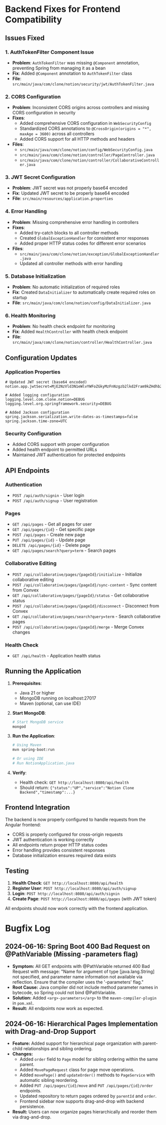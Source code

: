 # Backend Fixes for Frontend Compatibility

## Issues Fixed

### 1. **AuthTokenFilter Component Issue**
- **Problem**: `AuthTokenFilter` was missing `@Component` annotation, preventing Spring from managing it as a bean
- **Fix**: Added `@Component` annotation to `AuthTokenFilter` class
- **File**: `src/main/java/com/clone/notion/security/jwt/AuthTokenFilter.java`

### 2. **CORS Configuration**
- **Problem**: Inconsistent CORS origins across controllers and missing CORS configuration in security
- **Fixes**:
  - Added comprehensive CORS configuration in `WebSecurityConfig`
  - Standardized CORS annotations to `@CrossOrigin(origins = "*", maxAge = 3600)` across all controllers
  - Added CORS support for all HTTP methods and headers
- **Files**: 
  - `src/main/java/com/clone/notion/config/WebSecurityConfig.java`
  - `src/main/java/com/clone/notion/controller/PageController.java`
  - `src/main/java/com/clone/notion/controller/CollaborativeController.java`

### 3. **JWT Secret Configuration**
- **Problem**: JWT secret was not properly base64 encoded
- **Fix**: Updated JWT secret to be properly base64 encoded
- **File**: `src/main/resources/application.properties`

### 4. **Error Handling**
- **Problem**: Missing comprehensive error handling in controllers
- **Fixes**:
  - Added try-catch blocks to all controller methods
  - Created `GlobalExceptionHandler` for consistent error responses
  - Added proper HTTP status codes for different error scenarios
- **Files**:
  - `src/main/java/com/clone/notion/exception/GlobalExceptionHandler.java`
  - Updated all controller methods with error handling

### 5. **Database Initialization**
- **Problem**: No automatic initialization of required roles
- **Fix**: Created `DataInitializer` to automatically create required roles on startup
- **File**: `src/main/java/com/clone/notion/config/DataInitializer.java`

### 6. **Health Monitoring**
- **Problem**: No health check endpoint for monitoring
- **Fix**: Added `HealthController` with health check endpoint
- **File**: `src/main/java/com/clone/notion/controller/HealthController.java`

## Configuration Updates

### Application Properties
```properties
# Updated JWT secret (base64 encoded)
notion.app.jwtSecret=MjE2NzVld3N1eWlvYWFoZGkyMzFnNzgzb2lkd2Fram9kZHdhb2l1cHcxZ2Roby0yOTd1

# Added logging configuration
logging.level.com.clone.notion=DEBUG
logging.level.org.springframework.security=DEBUG

# Added Jackson configuration
spring.jackson.serialization.write-dates-as-timestamps=false
spring.jackson.time-zone=UTC
```

### Security Configuration
- Added CORS support with proper configuration
- Added health endpoint to permitted URLs
- Maintained JWT authentication for protected endpoints

## API Endpoints

### Authentication
- `POST /api/auth/signin` - User login
- `POST /api/auth/signup` - User registration

### Pages
- `GET /api/pages` - Get all pages for user
- `GET /api/pages/{id}` - Get specific page
- `POST /api/pages` - Create new page
- `PUT /api/pages/{id}` - Update page
- `DELETE /api/pages/{id}` - Delete page
- `GET /api/pages/search?query=term` - Search pages

### Collaborative Editing
- `POST /api/collaborative/pages/{pageId}/initialize` - Initialize collaborative editing
- `POST /api/collaborative/pages/{pageId}/sync-content` - Sync content from Convex
- `GET /api/collaborative/pages/{pageId}/status` - Get collaborative status
- `POST /api/collaborative/pages/{pageId}/disconnect` - Disconnect from Convex
- `GET /api/collaborative/pages/search?query=term` - Search collaborative pages
- `POST /api/collaborative/pages/{pageId}/merge` - Merge Convex changes

### Health Check
- `GET /api/health` - Application health status

## Running the Application

1. **Prerequisites**:
   - Java 21 or higher
   - MongoDB running on localhost:27017
   - Maven (optional, can use IDE)

2. **Start MongoDB**:
   ```bash
   # Start MongoDB service
   mongod
   ```

3. **Run the Application**:
   ```bash
   # Using Maven
   mvn spring-boot:run
   
   # Or using IDE
   # Run NotionApplication.java
   ```

4. **Verify**:
   - Health check: `GET http://localhost:8080/api/health`
   - Should return: `{"status":"UP","service":"Notion Clone Backend","timestamp":...}`

## Frontend Integration

The backend is now properly configured to handle requests from the Angular frontend:
- CORS is properly configured for cross-origin requests
- JWT authentication is working correctly
- All endpoints return proper HTTP status codes
- Error handling provides consistent responses
- Database initialization ensures required data exists

## Testing

1. **Health Check**: `GET http://localhost:8080/api/health`
2. **Register User**: `POST http://localhost:8080/api/auth/signup`
3. **Login**: `POST http://localhost:8080/api/auth/signin`
4. **Create Page**: `POST http://localhost:8080/api/pages` (with JWT token)

All endpoints should now work correctly with the frontend application.

# Bugfix Log

## 2024-06-16: Spring Boot 400 Bad Request on @PathVariable (Missing -parameters flag)
- **Symptom:** All GET endpoints with @PathVariable returned 400 Bad Request with message: "Name for argument of type [java.lang.String] not specified, and parameter name information not available via reflection. Ensure that the compiler uses the '-parameters' flag."
- **Root Cause:** Java compiler did not include method parameter names in bytecode, so Spring could not bind @PathVariable.
- **Solution:** Added `<arg>-parameters</arg>` to the `maven-compiler-plugin` in `pom.xml`.
- **Result:** All endpoints now work as expected.

## 2024-06-16: Hierarchical Pages Implementation with Drag-and-Drop Support
- **Feature:** Added support for hierarchical page organization with parent-child relationships and sibling ordering.
- **Changes:**
  - Added `order` field to `Page` model for sibling ordering within the same parent.
  - Added `MovePageRequest` class for page move operations.
  - Added `movePage()` and `updateOrder()` methods to `PageService` with automatic sibling reordering.
  - Added `PUT /api/pages/{id}/move` and `PUT /api/pages/{id}/order` endpoints.
  - Updated repository to return pages ordered by `parentId` and `order`.
  - Frontend sidebar now supports drag-and-drop with backend persistence.
- **Result:** Users can now organize pages hierarchically and reorder them via drag-and-drop. 